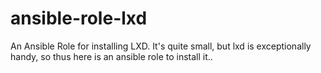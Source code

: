 # ansible-role-lxd
An Ansible Role for installing LXD. It's quite small, but lxd is exceptionally handy, so thus here is an ansible role to install it..
